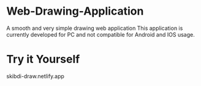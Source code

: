 # Web-Drawing-Application
A  smooth and very simple drawing web application
This application is currently developed for PC and not compatible for Android and IOS usage.
# Try it Yourself
skibdi-draw.netlify.app

